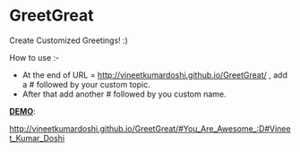 # GreetGreat
Create Customized Greetings! :) 

How to use :- 

- At the end of URL = http://vineetkumardoshi.github.io/GreetGreat/ , add a # followed by your custom topic.  
- After that add another # followed by you custom name.

__[DEMO](http://vineetkumardoshi.github.io/GreetGreat/#You_Are_Awesome_:D#Vineet_Kumar_Doshi
)__:

http://vineetkumardoshi.github.io/GreetGreat/#You_Are_Awesome_:D#Vineet_Kumar_Doshi
